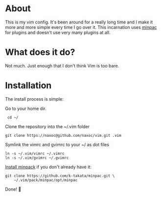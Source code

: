 # About
This is my vim config. It's been around for a really long time and I make it more and more simple every time I go over it. This incarnation uses [minpac](https://github.com/k-takata/minpac) for plugins and doesn't use very many plugins at all.

# What does it do?
Not much. Just enough that I don't think Vim is too bare.

# Installation
The install process is simple:

Go to your home dir.
```
 cd ~/
``` 

Clone the repository into the ~/.vim folder
```
git clone https://naxoc@github.com/naxoc/vim.git .vim
```

Symlink the vimrc and gvimrc to your ~/ as dot files
```
ln -s ~/.vim/vimrc ~/.vimrc
ln -s ~/.vim/gvimrc ~/.gvimrc
```

[Install minpack](https://github.com/k-takata/minpac) if you don't already have it:
```
git clone https://github.com/k-takata/minpac.git \
    ~/.vim/pack/minpac/opt/minpac
```    

Done! 🚀